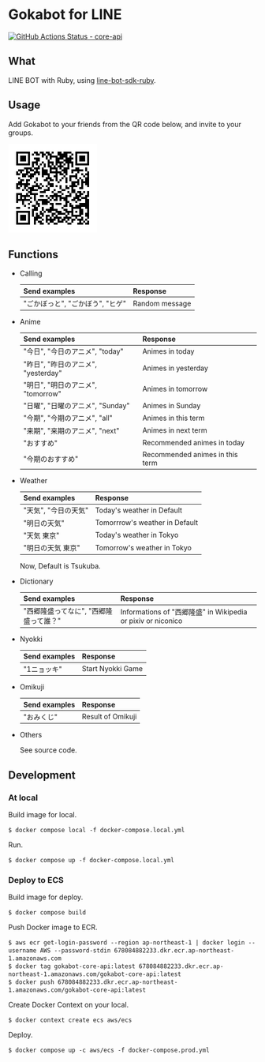 # Gokabot for LINE

[![GitHub Actions Status - core-api](https://github.com/23prime/gokabot/workflows/main/badge.svg)](https://github.com/23prime/gokabot/actions)

## What

LINE BOT with Ruby, using [line-bot-sdk-ruby](https://github.com/line/line-bot-sdk-ruby).

## Usage

Add Gokabot to your friends from the QR code below, and invite to your groups.

![QR](./images/gokabotQR.png)

## Functions

- Calling

  | Send examples         | Response       |
  | --------------------- | -------------- |
  | "ごかぼっと", "ごかぼう", "ヒゲ" | Random message |

- Anime

  | Send examples               | Response                        |
  | --------------------------- | ------------------------------- |
  | "今日", "今日のアニメ", "today"     | Animes in today                 |
  | "昨日", "昨日のアニメ", "yesterday" | Animes in yesterday             |
  | "明日", "明日のアニメ", "tomorrow"  | Animes in tomorrow              |
  | "日曜", "日曜のアニメ", "Sunday"    | Animes in Sunday                |
  | "今期", "今期のアニメ", "all"       | Animes in this term             |
  | "来期", "来期のアニメ", "next"      | Animes in next term             |
  | "おすすめ"                      | Recommended animes in today     |
  | "今期のおすすめ"                   | Recommended animes in this term |

- Weather

  | Send examples | Response                       |
  | ------------- | ------------------------------ |
  | "天気", "今日の天気" | Today's weather in Default     |
  | "明日の天気"       | Tomorrrow's weather in Default |
  | "天気 東京"       | Today's weather in Tokyo       |
  | "明日の天気 東京"    | Tomorrow's weather in Tokyo    |

  Now, Default is Tsukuba.

- Dictionary

  | Send examples          | Response                                                 |
  | ---------------------- | -------------------------------------------------------- |
  | "西郷隆盛ってなに", "西郷隆盛って誰？" | Informations of "西郷隆盛" in Wikipedia or pixiv or niconico |

- Nyokki

  | Send examples | Response          |
  | ------------- | ----------------- |
  | "1ニョッキ"       | Start Nyokki Game |

- Omikuji

  | Send examples | Response          |
  | ------------- | ----------------- |
  | "おみくじ"        | Result of Omikuji |

- Others

  See source code.

## Development

### At local

Build image for local.

```console
$ docker compose local -f docker-compose.local.yml
```

Run.

```console
$ docker compose up -f docker-compose.local.yml
```

### Deploy to ECS

Build image for deploy.

```console
$ docker compose build
```

Push Docker image to ECR.

```console
$ aws ecr get-login-password --region ap-northeast-1 | docker login --username AWS --password-stdin 678084882233.dkr.ecr.ap-northeast-1.amazonaws.com
$ docker tag gokabot-core-api:latest 678084882233.dkr.ecr.ap-northeast-1.amazonaws.com/gokabot-core-api:latest
$ docker push 678084882233.dkr.ecr.ap-northeast-1.amazonaws.com/gokabot-core-api:latest
```

Create Docker Context on your local.

```console
$ docker context create ecs aws/ecs
```

Deploy.

```console
$ docker compose up -c aws/ecs -f docker-compose.prod.yml
```
